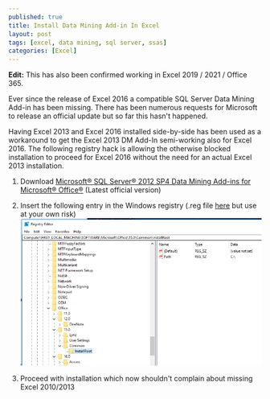 ```yaml
---
published: true
title: Install Data Mining Add-in In Excel
layout: post
tags: [excel, data mining, sql server, ssas]
categories: [Excel]
---
```


**Edit:** This has also been confirmed working in Excel 2019 / 2021 / Office 365.

Ever since the release of Excel 2016 a compatible SQL Server Data Mining Add-in has been missing. There has been numerous requests for Microsoft to release an official update but so far this hasn't happened.

Having Excel 2013 and Excel 2016 installed side-by-side has been used as a workaround to get the Excel 2013 DM Add-In semi-working also for Excel 2016. The following registry hack is allowing the otherwise blocked installation to proceed for Excel 2016 without the need for an actual Excel 2013 installation. 

1. Download [Microsoft® SQL Server® 2012 SP4 Data Mining Add-ins for Microsoft® Office®](https://www.microsoft.com/en-us/download/details.aspx?id=56047) (Latest official version)

1. Insert the following entry in the Windows registry (.reg file [here](https://raw.githubusercontent.com/wikar/wikar.github.io/master/assets/misc/2018-06-11-install-data-mining-add-in-in-excel-2016/excel-2016-dm-registry-check.reg) but use at your own risk)
![excel2016-hack](https://raw.githubusercontent.com/wikar/wikar.github.io/master/assets/images/2018-06-11-install-data-mining-add-in-in-excel-2016/regedit_excel_2016_dm_hack.png)

1. Proceed with installation which now shouldn't complain about missing Excel 2010/2013